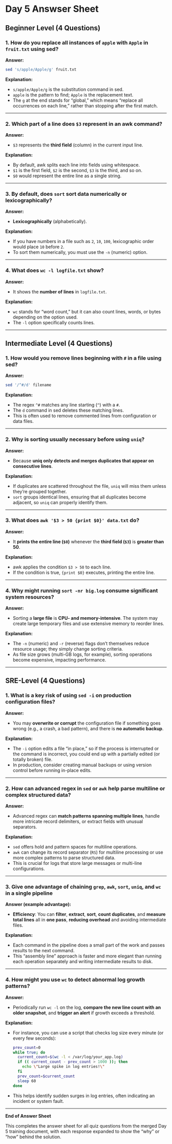 # Day 5 Answser Sheet

## **Beginner Level (4 Questions)**

### 1. How do you replace all instances of `apple` with `Apple` in `fruit.txt` using sed?

**Answer:**

```bash
sed 's/apple/Apple/g' fruit.txt
```

**Explanation:**

- `s/apple/Apple/g` is the substitution command in sed.
- `apple` is the pattern to find; `Apple` is the replacement text.
- The `g` at the end stands for “global,” which means “replace all occurrences on each line,” rather than stopping after the first match.

---

### 2. Which part of a line does `$3` represent in an awk command?

**Answer:**

- `$3` represents the **third field** (column) in the current input line.

**Explanation:**

- By default, awk splits each line into fields using whitespace.
- `$1` is the first field, `$2` is the second, `$3` is the third, and so on.
- `$0` would represent the entire line as a single string.

---

### 3. By default, does `sort` sort data numerically or lexicographically?

**Answer:**

- **Lexicographically** (alphabetically).

**Explanation:**

- If you have numbers in a file such as `2`, `10`, `100`, lexicographic order would place `10` before `2`.
- To sort them numerically, you must use the `-n` (numeric) option.

---

### 4. What does `wc -l logfile.txt` show?

**Answer:**

- It shows the **number of lines** in `logfile.txt`.

**Explanation:**

- `wc` stands for “word count,” but it can also count lines, words, or bytes depending on the option used.
- The `-l` option specifically counts lines.

---

## **Intermediate Level (4 Questions)**

### 1. How would you remove lines beginning with `#` in a file using sed?

**Answer:**

```bash
sed '/^#/d' filename
```

**Explanation:**

- The regex `^#` matches any line starting (`^`) with a `#`.
- The `d` command in sed deletes these matching lines.
- This is often used to remove commented lines from configuration or data files.

---

### 2. Why is sorting usually necessary before using `uniq`?

**Answer:**

- Because **uniq only detects and merges duplicates that appear on consecutive lines**.

**Explanation:**

- If duplicates are scattered throughout the file, `uniq` will miss them unless they’re grouped together.
- `sort` groups identical lines, ensuring that all duplicates become adjacent, so `uniq` can properly identify them.

---

### 3. What does `awk '$3 > 50 {print $0}' data.txt` do?

**Answer:**

- It **prints the entire line (`$0`)** whenever the **third field (`$3`)** is **greater than 50**.

**Explanation:**

- awk applies the condition `$3 > 50` to each line.
- If the condition is true, `{print $0}` executes, printing the entire line.

---

### 4. Why might running `sort -nr big.log` consume significant system resources?

**Answer:**

- Sorting a **large file** is **CPU- and memory-intensive**. The system may create large temporary files and use extensive memory to reorder lines.

**Explanation:**

- The `-n` (numeric) and `-r` (reverse) flags don’t themselves reduce resource usage; they simply change sorting criteria.
- As file size grows (multi-GB logs, for example), sorting operations become expensive, impacting performance.

---

## **SRE-Level (4 Questions)**

### 1. What is a key risk of using `sed -i` on production configuration files?

**Answer:**

- You may **overwrite or corrupt** the configuration file if something goes wrong (e.g., a crash, a bad pattern), and there is **no automatic backup**.

**Explanation:**

- The `-i` option edits a file “in place,” so if the process is interrupted or the command is incorrect, you could end up with a partially edited (or totally broken) file.
- In production, consider creating manual backups or using version control before running in-place edits.

---

### 2. How can advanced regex in `sed` or `awk` help parse multiline or complex structured data?

**Answer:**

- Advanced regex can **match patterns spanning multiple lines**, handle more intricate record delimiters, or extract fields with unusual separators.

**Explanation:**

- `sed` offers hold and pattern spaces for multiline operations.
- `awk` can change its record separator (`RS`) for multiline processing or use more complex patterns to parse structured data.
- This is crucial for logs that store large messages or multi-line configurations.

---

### 3. Give one advantage of chaining `grep`, `awk`, `sort`, `uniq`, and `wc` in a single pipeline

**Answer (example advantage):**

- **Efficiency**: You can **filter**, **extract**, **sort**, **count duplicates**, and **measure total lines** all in **one pass**, **reducing overhead** and avoiding intermediate files.

**Explanation:**

- Each command in the pipeline does a small part of the work and passes results to the next command.
- This “assembly line” approach is faster and more elegant than running each operation separately and writing intermediate results to disk.

---

### 4. How might you use `wc` to detect abnormal log growth patterns?

**Answer:**

- Periodically run `wc -l` on the log, **compare the new line count with an older snapshot**, and **trigger an alert** if growth exceeds a threshold.

**Explanation:**

- For instance, you can use a script that checks log size every minute (or every few seconds):

  ```bash
  prev_count=0
  while true; do
    current_count=$(wc -l < /var/log/your_app.log)
    if (( current_count - prev_count > 1000 )); then
      echo \"Large spike in log entries!\"
    fi
    prev_count=$current_count
    sleep 60
  done
  ```

- This helps identify sudden surges in log entries, often indicating an incident or system fault.

---

**End of Answer Sheet**  

This completes the answer sheet for all quiz questions from the merged Day 5 training document, with each response expanded to show the “why” or “how” behind the solution.
